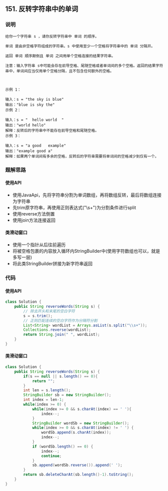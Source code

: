 ## 151. 反转字符串中的单词

### 说明

```
给你一个字符串 s ，请你反转字符串中 单词 的顺序。

单词 是由非空格字符组成的字符串。s 中使用至少一个空格将字符串中的 单词 分隔开。

返回 单词 顺序颠倒且 单词 之间用单个空格连接的结果字符串。

注意：输入字符串 s中可能会存在前导空格、尾随空格或者单词间的多个空格。返回的结果字符串中，单词间应当仅用单个空格分隔，且不包含任何额外的空格。

 

示例 1：

输入：s = "the sky is blue"
输出："blue is sky the"
示例 2：

输入：s = "  hello world  "
输出："world hello"
解释：反转后的字符串中不能存在前导空格和尾随空格。
示例 3：

输入：s = "a good   example"
输出："example good a"
解释：如果两个单词间有多余的空格，反转后的字符串需要将单词间的空格减少到仅有一个。
```

### 题解思路

#### 使用API

- 使用JavaApi，先将字符串分割为单词数组，再将数组反转，最后将数组连接为字符串
- 先trim原字符串，再使用正则表达式("\\s+")为分割条件进行split
- 使用reverse方法倒置
- 使用join方法连接返回

#### 类滑动窗口

- 使用一个指针从后往前遍历
- 将被空格包裹的内容放入循环内StringBuilder中(使用字符数组也可以，就是多写一层)
- 将此类StringBuilder拼接为新字符串返回

### 代码

#### 使用API

```java
class Solution {
    public String reverseWords(String s) {
        // 除去开头和末尾的空白字符
        s = s.trim();
        // 正则匹配连续的空白字符作为分隔符分割
        List<String> wordList = Arrays.asList(s.split("\\s+"));
        Collections.reverse(wordList);
        return String.join(" ", wordList);
    }
}
```

#### 类滑动窗口

```java
class Solution {
    public String reverseWords(String s) {
        if(s == null || s.length() == 0){
            return "";
        }
        int len = s.length();
        StringBuilder sb = new StringBuilder();
        int index = len-1;
        while(index >= 0) {
            while(index >= 0 && s.charAt(index) == ' '){
                index--;
            }
            StringBuilder wordSb = new StringBuilder();
            while(index >= 0 && s.charAt(index) != ' ') {
                wordSb.append(s.charAt(index));
                index--;
            }
            if (wordSb.length() == 0) {
                index--;
                continue;
            }
            sb.append(wordSb.reverse()).append(' ');
        }
        return sb.deleteCharAt(sb.length()-1).toString();
    }
}
```
